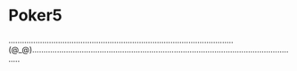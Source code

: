 # Poker5
....................................................................................................(@_@).......................................................................................................................
